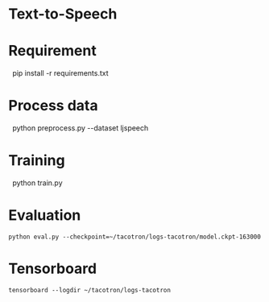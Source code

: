 # Text-to-Speech
# Requirement
    pip install -r requirements.txt
# Process data
    python preprocess.py --dataset ljspeech
# Training
    python train.py
# Evaluation
    python eval.py --checkpoint=~/tacotron/logs-tacotron/model.ckpt-163000
# Tensorboard
    tensorboard --logdir ~/tacotron/logs-tacotron
